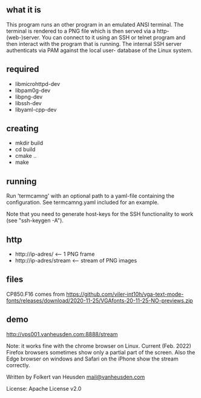 what it is
----------

This program runs an other program in an emulated ANSI terminal.
The terminal is rendered to a PNG file which is then served via a http-
(web-)server.
You can connect to it using an SSH or telnet program and then interact
with the program that is running.
The internal SSH server authenticats via PAM against the local user-
database of the Linux system.


required
--------

 * libmicrohttpd-dev
 * libpam0g-dev
 * libpng-dev
 * libssh-dev
 * libyaml-cpp-dev


creating
--------

 * mkdir build
 * cd build
 * cmake ..
 * make


running
-------

Run 'termcamng' with an optional path to a yaml-file containing the
configuration. See termcamng.yaml included for an example.

Note that you need to generate host-keys for the SSH functionality
to work (see "ssh-keygen -A").


http
----

 * http://ip-adres/        <-- 1 PNG frame
 * http://ip-adres/stream  <-- stream of PNG images


files
-----

CP850.F16 comes from https://github.com/viler-int10h/vga-text-mode-fonts/releases/download/2020-11-25/VGAfonts-20-11-25-NO-previews.zip


demo
----

http://vps001.vanheusden.com:8888/stream

Note: it works fine with the chrome browser on Linux. Current (Feb.
2022) Firefox browsers sometimes show only a partial part of the
screen. Also the Edge browser on windows and Safari on the iPhone
show the stream correctly.


Written by Folkert van Heusden <mail@vanheusden.com>

License: Apache License v2.0

